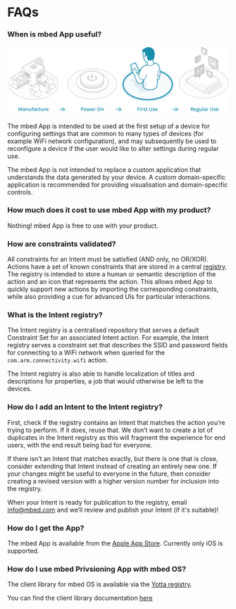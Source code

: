 # FAQs

### When is mbed App useful?

![Timeline](../images/usage.png)

The mbed App is intended to be used at the first setup of a device for configuring settings that are common to many types of devices (for example WiFi network configuration), and may subsequently be used to reconfigure a device if the user would like to alter settings during regular use.

The mbed App is not intended to replace a custom application that understands the data generated by your device. A custom domain-specific application is recommended for providing visualisation and domain-specific controls.

### How much does it cost to use mbed App with my product?

Nothing! mbed App is free to use with your product. 

### How are constraints validated?

All constraints for an Intent must be satisfied (AND only, no OR/XOR). Actions have a set of known constraints that are stored in a central [registry](faqs.md#what-is-the-intent-registry). The registry is intended to store a human or semantic description of the action and an icon that represents the action. This allows mbed App to quickly support new actions by importing the corresponding constraints, while also providing a cue for advanced UIs for particular interactions.

### What is the Intent registry?

The Intent registry is a centralised repository that serves a default Constraint Set for an associated Intent action. For example, the Intent registry serves a constraint set that describes the SSID and password fields for connecting to a WiFi network when queried for the `com.arm.connectivity.wifi` action.

The Intent registry is also able to handle localization of titles and descriptions for properties, a job that would otherwise be left to the devices. 

### How do I add an Intent to the Intent registry?

First, check if the registry contains an Intent that matches the action you’re trying to perform. If it does, reuse that. We don’t want to create a lot of duplicates in the Intent registry as this will fragment the experience for end users, with the end result being bad for everyone.

If there isn’t an Intent that matches exactly, but there is one that is close, consider extending that Intent instead of creating an entirely new one. If your changes might be useful to everyone in the future, then consider creating a revised version with a higher version number for inclusion into the registry. 

When your Intent is ready for publication to the registry, email info@mbed.com and we’ll review and publish your Intent (if it's suitable)!


### How do I get the App?

The mbed App is available from the [Apple App Store](https://itunes.apple.com/us/app/mbed-provisioning/id1041962636). Currently only iOS is supported. 

### How do I use mbed Privsioning App with mbed OS?

The client library for mbed OS is available via the [Yotta registry](https://yotta.mbed.com/#/module/equip-cpp).

You can find the client library documentation [here](https://github.com/ARMmbed/equip-cpp)

